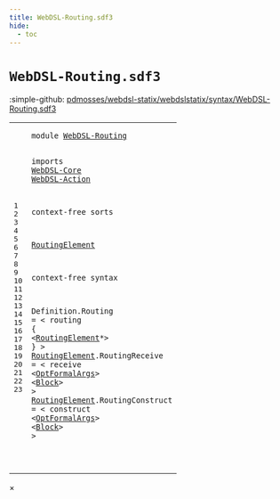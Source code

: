 ```yaml
---
title: WebDSL-Routing.sdf3
hide:
  - toc
---
```


# `WebDSL-Routing.sdf3`

:simple-github: [pdmosses/webdsl-statix/webdslstatix/syntax/WebDSL-Routing.sdf3]

[pdmosses/webdsl-statix/webdslstatix/syntax/WebDSL-Routing.sdf3]: https://github.com/pdmosses/webdsl-statix/blob/master/webdslstatix/syntax/WebDSL-Routing.sdf3 "The source file on GitHub"

<div class="sdf3"><table class="highlighttable"><tbody><tr><td class="linenos"><div class="linenodiv"><pre><span></span>1
2
3
4
5
6
7
8
9
10
11
12
13
14
15
16
17
18
19
20
21
22
23
</pre></div></td>
<td class="code"><pre><code><span class="keyword">module</span> <a href="../webdsl-statix.sdf3/#WebDSL-Routing_21_3" id="WebDSL-Routing_1_8" title="a definition with a single reference">WebDSL-Routing</a>

<span class="keyword">imports</span>
  <a href="../WebDSL-Core.sdf3/#WebDSL-Core_1_8" id="WebDSL-Core_4_3" title="a reference to a single-file definition">WebDSL-Core</a>
  <a href="../WebDSL-Action.sdf3/#WebDSL-Action_1_8" id="WebDSL-Action_5_3" title="a reference to a single-file definition">WebDSL-Action</a>

<span class="keyword">context-free sorts</span>

  <a href="#RoutingElement_15_8" id="RoutingElement_9_3" title="a definition with a single reference">RoutingElement</a>

<span class="keyword">context-free syntax</span>

  <span id="Definition_13_3" title="a definition with no references">Definition</span>.<span class="cons_Constructor"><span id="Routing_13_14" title="a definition with no references">Routing</span></span> = &lt;
    <span class="cons_String">routing</span> <span class="cons_String">{</span>
      &lt;<a href="#RoutingElement_9_3" id="RoutingElement_15_8" title="a reference to a single-file definition">RoutingElement</a>*&gt;
    <span class="cons_String">}</span>
  &gt;
  <a href="#RoutingElement_15_8" id="RoutingElement_18_3" title="a definition with a single reference">RoutingElement</a>.<span class="cons_Constructor"><span id="RoutingReceive_18_18" title="a definition with no references">RoutingReceive</span></span> = &lt;
    <span class="cons_String">receive</span> &lt;<a href="../WebDSL-Core.sdf3/#OptFormalArgs_10_13" id="OptFormalArgs_19_14" title="a reference to a single-file definition">OptFormalArgs</a>&gt; &lt;<a href="../WebDSL-Action.sdf3/#Block_13_11" id="Block_19_30" title="a reference to a single-file definition">Block</a>&gt;
  &gt;
  <a href="#RoutingElement_15_8" id="RoutingElement_21_3" title="a definition with a single reference">RoutingElement</a>.<span class="cons_Constructor"><span id="RoutingConstruct_21_18" title="a definition with no references">RoutingConstruct</span></span> = &lt;
    <span class="cons_String">construct</span> &lt;<a href="../WebDSL-Core.sdf3/#OptFormalArgs_10_13" id="OptFormalArgs_22_16" title="a reference to a single-file definition">OptFormalArgs</a>&gt; &lt;<a href="../WebDSL-Action.sdf3/#Block_13_11" id="Block_22_32" title="a reference to a single-file definition">Block</a>&gt;
  &gt;

</code></pre></td></tr></tbody></table></div>

<div id="modal">
  <div id="modal-content">
    <span id="modal-close">&times;</span>
    <h2 id="modal-h2"></h2>
    <p  id="modal-p"></p>
    <ul id="modal-ul"></ul>
  </div>
</div>
